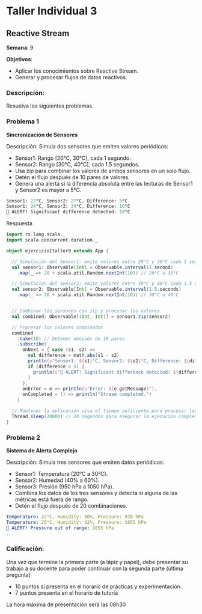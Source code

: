 # Taller Individual  3
## Reactive Stream

**Semana**: 9

**Objetivos**:

- Aplicar los conocimientos sobre Reactive Stream.
- Generar y procesar flujos de datos reactivos.

### Descripción:

Resuelva los siguientes problemas.

### Problema 1
**Sincronización de Sensores**

Descripción: Simula dos sensores que emiten valores periódicos:

- Sensor1: Rango [20°C, 30°C], cada 1 segundo.
- Sensor2: Rango [30°C, 40°C], cada 1.5 segundos.
- Usa zip para combinar los valores de ambos sensores en un solo flujo.
- Detén el flujo después de 10 pares de valores.
- Genera una alerta si la diferencia absoluta entre las lecturas de Sensor1 y Sensor2 es mayor a 5°C.
 

```mathematica
Sensor1: 22°C, Sensor2: 27°C, Difference: 5°C
Sensor1: 24°C, Sensor2: 34°C, Difference: 10°C
🚨 ALERT! Significant difference detected: 10°C
```

Respuesta 
```Scala
import rx.lang.scala._
import scala.concurrent.duration._

object ejercicio1taller9 extends App {

  // Simulación del Sensor1: emite valores entre 20°C y 30°C cada 1 segundo
  val sensor1: Observable[Int] = Observable.interval(1.second)
    .map(_ => 20 + scala.util.Random.nextInt(10)) // 20°C a 30°C

  // Simulación del Sensor2: emite valores entre 30°C y 40°C cada 1.5 segundos
  val sensor2: Observable[Int] = Observable.interval(1.5.seconds)
    .map(_ => 30 + scala.util.Random.nextInt(10)) // 30°C a 40°C


  // Combinar los sensores con zip y procesar los valores
  val combined: Observable[(Int, Int)] = sensor1.zip(sensor2)

  // Procesar los valores combinados
  combined
    .take(10) // Detener después de 10 pares
    .subscribe(
      onNext = { case (s1, s2) =>
        val difference = math.abs(s1 - s2)
        println(s"Sensor1: ${s1}°C, Sensor2: ${s2}°C, Difference: ${difference}°C")
        if (difference > 5) {
          println(s"🚨 ALERT! Significant difference detected: ${difference}°C")
        }
      },
      onError = e => println(s"Error: ${e.getMessage}"),
      onCompleted = () => println("Stream completed.")
    )

  // Mantener la aplicación viva el tiempo suficiente para procesar los datos
  Thread.sleep(20000) // 20 segundos para asegurar la ejecución completa
}
```

### Problema 2
**Sistema de Alerta Complejo**

Descripción: Simula tres sensores que emiten datos periódicos:

- Sensor1: Temperatura (20°C a 30°C).
- Sensor2: Humedad (40% a 60%).
- Sensor3: Presión (950 hPa a 1050 hPa).
- Combina los datos de los tres sensores y detecta si alguna de las métricas está fuera de rango.
- Detén el flujo después de 20 combinaciones.

```yaml
Temperature: 22°C, Humidity: 50%, Pressure: 970 hPa
Temperature: 25°C, Humidity: 42%, Pressure: 1055 hPa
🚨 ALERT! Pressure out of range: 1055 hPa
...
```

### Calificación:

Una vez que termine la primera parte (a lápiz y papel), debe presentar su trabajo a su docente para poder continuar con la segunda parte (última pregunta)

- 10 puntos si presenta en el horario de prácticas y experimentación.
- 7 puntos presenta en el horario de tutoría

La hora máxima de presentación será las 08h30

